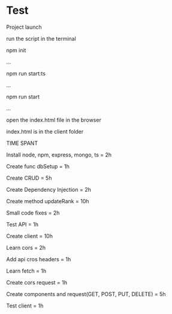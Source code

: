 # Test
Project launch

run the script in the terminal

npm init

...

npm run start:ts

...

npm run start

...

open the index.html file in the browser

index.html is in the client folder


TIME SPANT

Install node, npm, express, mongo, ts = 2h

Create func dbSetup = 1h

Create CRUD = 5h

Create Dependency Injection = 2h

Create method updateRank = 10h

Small code fixes = 2h

Test API = 1h

Create client = 10h

Learn cors = 2h

Add api cros headers = 1h

Learn fetch = 1h

Create cors request = 1h

Create components and request(GET, POST, PUT, DELETE) = 5h

Test client = 1h
